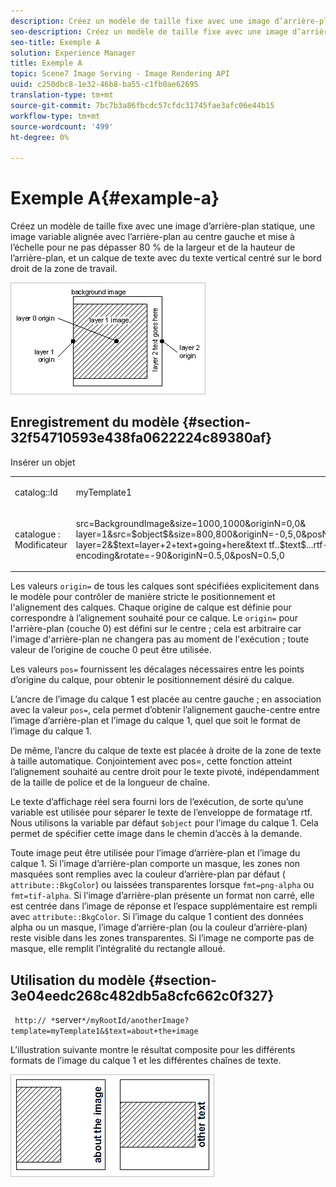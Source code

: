 ```yaml
---
description: Créez un modèle de taille fixe avec une image d’arrière-plan statique, une image variable alignée avec l’arrière-plan au centre gauche et mise à l’échelle pour ne pas dépasser 80 % de la largeur et de la hauteur de l’arrière-plan, et un calque de texte avec du texte vertical centré sur le bord droit de la zone de travail.
seo-description: Créez un modèle de taille fixe avec une image d’arrière-plan statique, une image variable alignée avec l’arrière-plan au centre gauche et mise à l’échelle pour ne pas dépasser 80 % de la largeur et de la hauteur de l’arrière-plan, et un calque de texte avec du texte vertical centré sur le bord droit de la zone de travail.
seo-title: Exemple A
solution: Experience Manager
title: Exemple A
topic: Scene7 Image Serving - Image Rendering API
uuid: c250dbc8-1e32-46b8-ba55-c1fb0ae62695
translation-type: tm+mt
source-git-commit: 7bc7b3a86fbcdc57cfdc31745fae3afc06e44b15
workflow-type: tm+mt
source-wordcount: '499'
ht-degree: 0%

---
```



# Exemple A{#example-a}

Créez un modèle de taille fixe avec une image d’arrière-plan statique, une image variable alignée avec l’arrière-plan au centre gauche et mise à l’échelle pour ne pas dépasser 80 % de la largeur et de la hauteur de l’arrière-plan, et un calque de texte avec du texte vertical centré sur le bord droit de la zone de travail.

![](assets/examplea.png)

## Enregistrement du modèle {#section-32f54710593e438fa0622224c89380af}

Insérer un objet

<table id="simpletable_97ECA49445634F59B3F1D100412EFC70"> 
 <tr class="strow"> 
  <td class="stentry"> <p> <span class="codeph"> catalog::Id  </span> </p> </td> 
  <td class="stentry"> <p> <span class="codeph"> myTemplate1  </span> </p> </td> 
 </tr> 
 <tr class="strow"> 
  <td class="stentry"> <p> <span class="codeph"> catalogue : Modificateur  </span> </p> </td> 
  <td class="stentry"> <p> <span class="codeph"> src=BackgroundImage&amp;size=1000,1000&amp;originN=0,0&amp; layer=1&amp;src=$object$&amp;size=800,800&amp;originN=-0,5,0&amp;posN=-0,5,0&amp; layer=2&amp;$text=layer+2+text+going+here&amp;text tf..$text$...rtf-encoding&amp;rotate=-90&amp;originN=0.5,0&amp;posN=0.5,0  </span> </p> </td> 
 </tr> 
</table>

Les valeurs `origin=` de tous les calques sont spécifiées explicitement dans le modèle pour contrôler de manière stricte le positionnement et l&#39;alignement des calques. Chaque origine de calque est définie pour correspondre à l’alignement souhaité pour ce calque. Le `origin=` pour l&#39;arrière-plan (couche 0) est défini sur le centre ; cela est arbitraire car l&#39;image d&#39;arrière-plan ne changera pas au moment de l&#39;exécution ; toute valeur de l’origine de couche 0 peut être utilisée.

Les valeurs `pos=` fournissent les décalages nécessaires entre les points d’origine du calque, pour obtenir le positionnement désiré du calque.

L’ancre de l’image du calque 1 est placée au centre gauche ; en association avec la valeur `pos=`, cela permet d’obtenir l’alignement gauche-centre entre l’image d’arrière-plan et l’image du calque 1, quel que soit le format de l’image du calque 1.

De même, l’ancre du calque de texte est placée à droite de la zone de texte à taille automatique. Conjointement avec pos=, cette fonction atteint l’alignement souhaité au centre droit pour le texte pivoté, indépendamment de la taille de police et de la longueur de chaîne.

Le texte d’affichage réel sera fourni lors de l’exécution, de sorte qu’une variable est utilisée pour séparer le texte de l’enveloppe de formatage rtf. Nous utilisons la variable par défaut `$object` pour l’image du calque 1. Cela permet de spécifier cette image dans le chemin d’accès à la demande.

Toute image peut être utilisée pour l’image d’arrière-plan et l’image du calque 1. Si l’image d’arrière-plan comporte un masque, les zones non masquées sont remplies avec la couleur d’arrière-plan par défaut ( `attribute::BkgColor`) ou laissées transparentes lorsque `fmt=png-alpha` ou `fmt=tif-alpha`. Si l’image d’arrière-plan présente un format non carré, elle est centrée dans l’image de réponse et l’espace supplémentaire est rempli avec `attribute::BkgColor`. Si l’image du calque 1 contient des données alpha ou un masque, l’image d’arrière-plan (ou la couleur d’arrière-plan) reste visible dans les zones transparentes. Si l’image ne comporte pas de masque, elle remplit l’intégralité du rectangle alloué.

## Utilisation du modèle {#section-3e04eedc268c482db5a8cfc662c0f327}

` http:// *`server`*/myRootId/anotherImage?template=myTemplate1&$text=about+the+image`

L’illustration suivante montre le résultat composite pour les différents formats de l’image du calque 1 et les différentes chaînes de texte.

![](assets/exampleausing.png)

